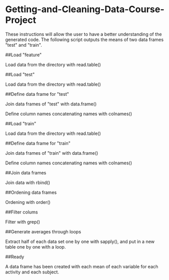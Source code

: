 
# Getting-and-Cleaning-Data-Course-Project

These instructions will allow the user to have a better understanding of the generated code.
The following script outputs the means of two data frames "test" and "train".

##Load "feature"

Load data from the directory with read.table()

##Load "test"

Load data from the directory with read.table()

##Define data frame for "test"

Join data frames of "test" with data.frame()

Define column names concatenating names with colnames()

##Load "train"

Load data from the directory with read.table()

##Define data frame for "train"

Join data frames of "train" with data.frame()

Define column names concatenating names with colnames()

##Join data frames 

Join data with rbind()

##Ordening data frames

Ordening with order()

##Filter colums

Filter with grep()

##Generate averages through loops

Extract half of each data set one by one with sapply(), and put in a new table one by one with a loop.

##Ready

A data frame has been created with each mean of  each variable for each activity and each subject.

